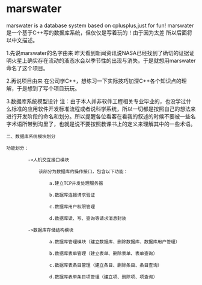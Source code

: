 # marswater
marswater is a database system based on cplusplus,just for fun!
marswater 是一个基于C++写的数据库系统，但仅仅是写着玩的！由于因为太差  所以后面将以中文描述。

1.先说marswater的名字由来
    昨天看到新闻资讯说NASA已经找到了确切的证据证明火星上确实存在流动的液态水会以季节性的出现与消失。于是就想用marswater命名了这个项目。
    
2.再说项目由来
    在公司学C++，想练习一下实际技巧加深C++各个知识点的理解，于是想到了写个项目玩玩。


3.数据库系统模型设计
    注：由于本人并非软件工程相关专业毕业的，也没学过什么标准的应用软件开发标准流程或者说科学系统，所以一切都是按照自己的想法来进行开发阶段的命名和划分。所以提醒各位看客在看我的叙述的时候不要被一些名字术语所带到沟里了，也就是说不要按照教课书上的定义来理解其中的一些术语。
    
    二、数据库系统模块划分

    功能划分：

            ->人机交互接口模块

                该部分为数据库的操作接口，包含以下功能：

                    a.建立TCP并发处理服务器

                    b.数据库连接请求验证

                    c.数据库用户权限管理

                    d.数据库读、写、查询等请求消息封装

            ->数据库存储结构模块

                    a.数据库管理模块（建立数据库、删除数据库、数据库用户管理）

                    b.数据库表单管理（建立表单、删除表单、表单查询）

                    c.数据库表条目管理（建立条目、删除条目、条目查询）

                    d.数据库表单条目项管理（建立项、删除项、项查询）
    
    
    
      
